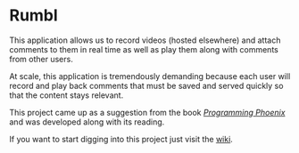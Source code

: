 # Rumbl

This application allows us to record videos (hosted elsewhere) and attach comments to them in real time as well as play them along with comments from other users.

At scale, this application is tremendously demanding because each user will record and play back comments that must be saved and served quickly so that the content stays relevant.

This project came up as a suggestion from the book [_Programming Phoenix_](https://pragprog.com/book/phoenix/programming-phoenix) and was developed along with its reading.

If you want to start digging into this project just visit the [wiki](https://github.com/joaop21/Rumbl/wiki).
